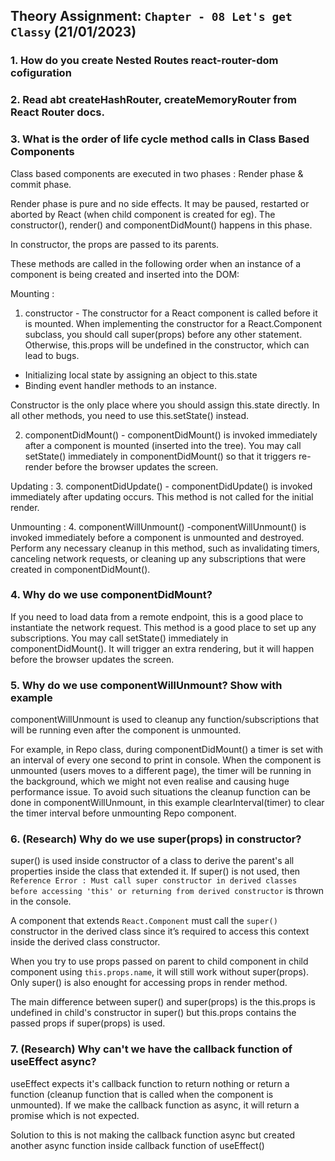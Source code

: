 ## Theory Assignment: `Chapter - 08 Let's get Classy` (21/01/2023)

### 1. How do you create Nested Routes react-router-dom cofiguration</li>
	

### 2. Read abt createHashRouter, createMemoryRouter from React Router docs.

### 3. What is the order of life cycle method calls in Class Based Components

 Class based components are executed in two phases : Render phase & commit phase. 

 Render phase is pure and no side effects. It may be paused, restarted or aborted by React (when child component is created for eg). The constructor(), render() and componentDidMount() happens in this phase. 

 In constructor, the props are passed to its parents. 

 These methods are called in the following order when an instance of a component is being created and inserted into the DOM:

 Mounting : 

 1. constructor - The constructor for a React component is called before it is mounted. When implementing the constructor for a React.Component subclass, you should call super(props) before any other statement. Otherwise, this.props will be undefined in the constructor, which can lead to bugs.
   - Initializing local state by assigning an object to this.state
   - Binding event handler methods to an instance.

Constructor is the only place where you should assign this.state directly. In all other methods, you need to use this.setState() instead.

2. componentDidMount() - componentDidMount() is invoked immediately after a component is mounted (inserted into the tree).
You may call setState() immediately in componentDidMount() so that it triggers re-render before the browser updates the screen.

 Updating : 
 3. componentDidUpdate() - componentDidUpdate() is invoked immediately after updating occurs. This method is not called for the initial render.

 Unmounting :
 4. componentWillUnmount() -componentWillUnmount() is invoked immediately before a component is unmounted and destroyed. Perform any necessary cleanup in this method, such as invalidating timers, canceling network requests, or cleaning up any subscriptions that were created in componentDidMount().


### 4. Why do we use componentDidMount?

If you need to load data from a remote endpoint, this is a good place to instantiate the network request. This method is a good place to set up any subscriptions. You may call setState() immediately in componentDidMount(). It will trigger an extra rendering, but it will happen before the browser updates the screen. 

### 5.  Why do we use componentWillUnmount? Show with example
componentWillUnmount is used to cleanup any function/subscriptions that will be running even after the component is unmounted. 

For example, in Repo class, during componentDidMount() a timer is set with an interval of every one second to print in console. When the component is unmounted (users moves to a different page), the timer will be running in the background, which we might not even realise and causing huge performance issue. To avoid such situations the cleanup function can be done in componentWillUnmount, in this example clearInterval(timer) to clear the timer interval before unmounting Repo component.

### 6. (Research) Why do we use super(props) in constructor?

super() is used inside constructor of a class to derive the parent's all properties inside the class that extended it. 
If super() is not used, then `Reference Error : Must call super constructor in derived classes before accessing 'this' or returning from derived constructor` is thrown in the console.

A component that extends `React.Component` must call the `super()` constructor in the derived class since it’s required to access this context inside the derived class constructor.

When you try to use props passed on parent to child component in child component using `this.props.name`, it will still work without super(props). Only super() is also enought for accessing props in render method. 

The main difference between super() and super(props) is the this.props is undefined in child's constructor in super() but this.props contains the passed props if super(props) is used.

### 7. (Research) Why can't we have the callback function of useEffect async?

useEffect expects it's callback function to return nothing or return a function (cleanup function that is called when the component is unmounted). If we make the callback function as async, it will return a promise which is not expected.

Solution to this is not making the callback function async but created another async function inside callback function of useEffect() 